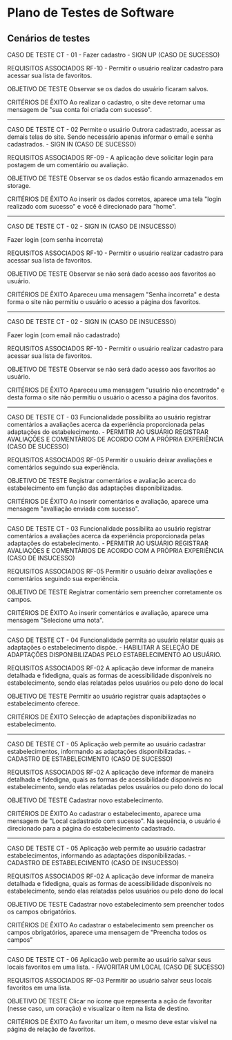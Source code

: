 # Plano de Testes de Software

## Cenários de testes

CASO DE TESTE CT - 01 - Fazer cadastro - SIGN UP (CASO DE SUCESSO)

REQUISITOS ASSOCIADOS RF-10 - Permitir o usuário realizar cadastro para acessar sua lista de favoritos.

OBJETIVO DE TESTE Observar se os dados do usuário ficaram salvos.

CRITÉRIOS DE ÊXITO Ao realizar o cadastro, o site deve retornar uma mensagem de "sua conta foi criada com sucesso".

---------------------------------------------------------------------------------------------------------------------------------------------------------
                                                                            
CASO DE TESTE CT - 02 Permite o usuário Outrora cadastrado, acessar as demais telas do site. Sendo necessário apenas informar o email e senha cadastrados. - SIGN IN (CASO DE SUCESSO)

REQUISITOS ASSOCIADOS RF-09 - A aplicação deve solicitar login para postagem de um comentário ou avaliação.

OBJETIVO DE TESTE Observar se os dados estão ficando armazenados em storage.

CRITÉRIOS DE ÊXITO Ao inserir os dados corretos, aparece uma tela "login realizado com sucesso" e você é direcionado para "home".

---------------------------------------------------------------------------------------------------------------------------------------------------------

CASO DE TESTE CT - 02 - SIGN IN (CASO DE INSUCESSO)

Fazer login (com senha incorreta)

REQUISITOS ASSOCIADOS RF-10 - Permitir o usuário realizar cadastro para acessar sua lista de favoritos.

OBJETIVO DE TESTE Observar se não será dado acesso aos favoritos ao usuário.

CRITÉRIOS DE ÊXITO Apareceu uma mensagem "Senha incorreta" e desta forma o site não permitiu o usuário o acesso a página dos favoritos.

---------------------------------------------------------------------------------------------------------------------------------------------------------

CASO DE TESTE CT - 02 - SIGN IN (CASO DE INSUCESSO)

Fazer login (com email não cadastrado)

REQUISITOS ASSOCIADOS RF-10 - Permitir o usuário realizar cadastro para acessar sua lista de favoritos.

OBJETIVO DE TESTE Observar se não será dado acesso aos favoritos ao usuário.

CRITÉRIOS DE ÊXITO Apareceu uma mensagem "usuário não encontrado" e desta forma o site não permitiu o usuário o acesso a página dos favoritos.

---------------------------------------------------------------------------------------------------------------------------------------------------------

CASO DE TESTE CT - 03 Funcionalidade possibilita ao usuário registrar comentários a avaliações acerca da experiência proporcionada pelas adaptações do estabelecimento. - PERMITIR AO USUÁRIO REGISTRAR AVALIAÇÕES E COMENTÁRIOS DE ACORDO COM A PRÓPRIA EXPERIÊNCIA (CASO DE SUCESSO)

REQUISITOS ASSOCIADOS RF-05 Permitir o usuário deixar avaliações e comentários seguindo sua experiência.

OBJETIVO DE TESTE Registrar comentários e avaliação acerca do estabelecimento em função das adaptações disponibilizadas.

CRITÉRIOS DE ÊXITO Ao inserir comentários e avaliação, aparece uma mensagem "avalliação enviada com sucesso".

---------------------------------------------------------------------------------------------------------------------------------------------------------

CASO DE TESTE CT - 03 Funcionalidade possibilita ao usuário registrar comentários a avaliações acerca da experiência proporcionada pelas adaptações do estabelecimento. - PERMITIR AO USUÁRIO REGISTRAR AVALIAÇÕES E COMENTÁRIOS DE ACORDO COM A PRÓPRIA EXPERIÊNCIA (CASO DE INSUCESSO)

REQUISITOS ASSOCIADOS RF-05 Permitir o usuário deixar avaliações e comentários seguindo sua experiência.

OBJETIVO DE TESTE Registrar comentário sem preencher corretamente os campos.

CRITÉRIOS DE ÊXITO Ao inserir comentários e avaliação, aparece uma mensagem "Selecione uma nota".

---------------------------------------------------------------------------------------------------------------------------------------------------------

CASO DE TESTE CT - 04 Funcionalidade permita ao usuário relatar quais as adaptações o estabelecimento dispõe. - HABILITAR A SELEÇÃO DE ADAPTAÇÕES DISPONIBILIZADAS PELO ESTABELECIMENTO AO USUÁRIO.

REQUISITOS ASSOCIADOS RF-02 A aplicação deve informar de maneira detalhada e fidedigna, quais as formas de acessibilidade disponíveis no estabelecimento, sendo elas relatadas pelos usuários ou pelo dono do local

OBJETIVO DE TESTE Permitir ao usuário registrar quais adaptações o estabelecimento oferece.

CRITÉRIOS DE ÊXITO Selecção de adaptações disponibilizadas no estabelecimento.

---------------------------------------------------------------------------------------------------------------------------------------------------------

CASO DE TESTE CT - 05 Aplicação web permite ao usuário cadastrar estabelecimentos, informando as adaptações disponibilizadas. - CADASTRO DE ESTABELECIMENTO (CASO DE SUCESSO)

REQUISITOS ASSOCIADOS RF-02 A aplicação deve informar de maneira detalhada e fidedigna, quais as formas de acessibilidade disponíveis no estabelecimento, sendo elas relatadas pelos usuários ou pelo dono do local

OBJETIVO DE TESTE Cadastrar novo estabelecimento.

CRITÉRIOS DE ÊXITO Ao cadastrar o estabelecimento, aparece uma mensagem de "Local cadastrado com sucesso". Na sequência, o usuário é direcionado para a página do estabelecimento cadastrado.

---------------------------------------------------------------------------------------------------------------------------------------------------------

CASO DE TESTE CT - 05 Aplicação web permite ao usuário cadastrar estabelecimentos, informando as adaptações disponibilizadas. - CADASTRO DE ESTABELECIMENTO (CASO DE INSUCESSO)

REQUISITOS ASSOCIADOS RF-02 A aplicação deve informar de maneira detalhada e fidedigna, quais as formas de acessibilidade disponíveis no estabelecimento, sendo elas relatadas pelos usuários ou pelo dono do local

OBJETIVO DE TESTE Cadastrar novo estabelecimento sem preencher todos os campos obrigatórios.

CRITÉRIOS DE ÊXITO Ao cadastrar o estabelecimento sem preencher os campos obrigatórios, aparece uma mensagem de "Preencha todos os campos"

---------------------------------------------------------------------------------------------------------------------------------------------------------

CASO DE TESTE CT - 06 Aplicação web permite ao usuário salvar seus locais favoritos em uma lista. - FAVORITAR UM LOCAL (CASO DE SUCESSO)

REQUISITOS ASSOCIADOS RF-03 Permitir ao usuário salvar seus locais favoritos em uma lista.

OBJETIVO DE TESTE Clicar no ícone que representa a ação de favoritar (nesse caso, um coração) e visualizar o item na lista de destino. 

CRITÉRIOS DE ÊXITO Ao favoritar um item, o mesmo deve estar visível na página de relação de favoritos.

